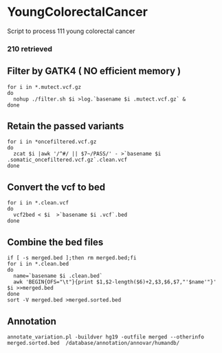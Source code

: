 # YoungColorectalCancer
Script to process 111 young colorectal cancer





### 210 retrieved


## Filter by GATK4 ( NO efficient memory )
```shell
for i in *.mutect.vcf.gz
do
  nohup ./filter.sh $i >log.`basename $i .mutect.vcf.gz` &
done
```

## Retain the passed variants
```shell
for i in *oncefiltered.vcf.gz
do
  zcat $i |awk '/^#/ || $7~/PASS/' - >`basename $i .somatic_oncefiltered.vcf.gz`.clean.vcf
done
```
## Convert the vcf to bed
```shell
for i in *.clean.vcf
do
  vcf2bed < $i  >`basename $i .vcf`.bed
done
```
## Combine the bed files
```shell
if [ -s merged.bed ];then rm merged.bed;fi
for i in *.clean.bed
do
  name=`basename $i .clean.bed`
  awk 'BEGIN{OFS="\t"}{print $1,$2-length($6)+2,$3,$6,$7,"'$name'"}' $i >>merged.bed
done
sort -V merged.bed >merged.sorted.bed
```

## Annotation
```shell
annotate_variation.pl -buildver hg19 -outfile merged --otherinfo merged.sorted.bed  /database/annotation/annovar/humandb/
```
